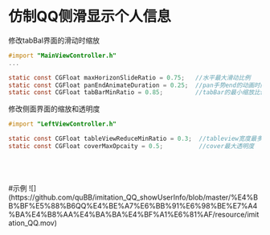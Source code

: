 # 仿制QQ侧滑显示个人信息


修改tabBal界面的滑动时缩放
```objective-c
#import "MainViewController.h"
...

static const CGFloat maxHorizonSlideRatio = 0.75;   //水平最大滑动比例
static const CGFloat panEndAnimateDuration = 0.25;  //pan手势end的动画时间
static const CGFloat tabBarMinRatio = 0.85;         //tabBar的最小缩放比例
```



修改侧面界面的缩放和透明度
```objective-c
#import "LeftViewController.h"

static const CGFloat tableViewReduceMinRatio = 0.3;  //tableview宽度最多能减小的的比例
static const CGFloat coverMaxOpcaity = 0.5;          //cover最大透明度
```


<br>
<br>
<br>
#示例
![] (https://github.com/quBB/imitation_QQ_showUserInfo/blob/master/%E4%BB%BF%E5%88%B6QQ%E4%BE%A7%E6%BB%91%E6%98%BE%E7%A4%BA%E4%B8%AA%E4%BA%BA%E4%BF%A1%E6%81%AF/resource/imitation_QQ.mov)
